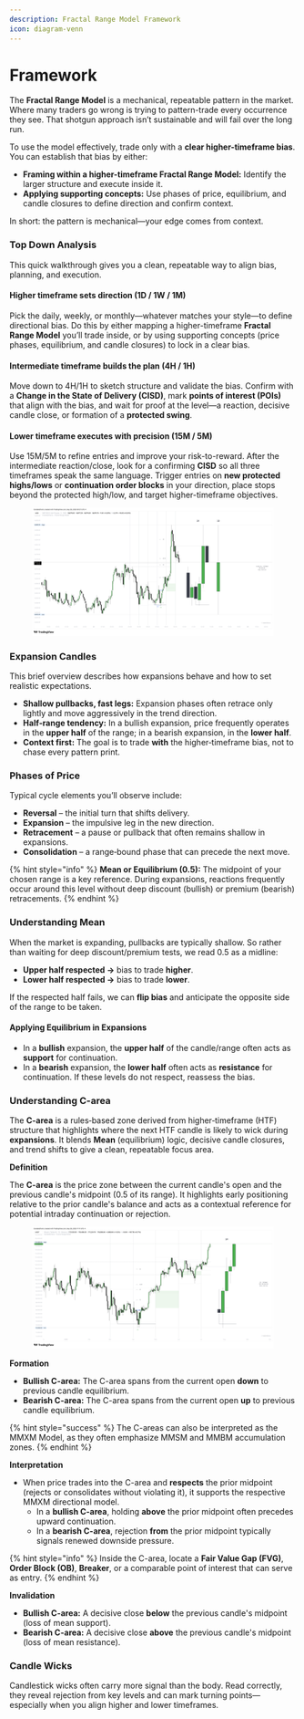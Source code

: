 ```yaml
---
description: Fractal Range Model Framework
icon: diagram-venn
---
```


# Framework

The **Fractal Range Model** is a mechanical, repeatable pattern in the market. Where many traders go wrong is trying to pattern-trade every occurrence they see. That shotgun approach isn’t sustainable and will fail over the long run.

To use the model effectively, trade only with a **clear higher-timeframe bias**. You can establish that bias by either:

* **Framing within a higher-timeframe Fractal Range Model:** Identify the larger structure and execute inside it.
* **Applying supporting concepts:** Use phases of price, equilibrium, and candle closures to define direction and confirm context.

In short: the pattern is mechanical—your edge comes from context.

### Top Down Analysis

This quick walkthrough gives you a clean, repeatable way to align bias, planning, and execution.

#### Higher timeframe sets direction (1D / 1W / 1M)

Pick the daily, weekly, or monthly—whatever matches your style—to define directional bias. Do this by either mapping a higher-timeframe **Fractal Range Model** you’ll trade inside, or by using supporting concepts (price phases, equilibrium, and candle closures) to lock in a clear bias.

#### Intermediate timeframe builds the plan (4H / 1H)

Move down to 4H/1H to sketch structure and validate the bias. Confirm with a **Change in the State of Delivery (CISD)**, mark **points of interest (POIs)** that align with the bias, and wait for proof at the level—a reaction, decisive candle close, or formation of a **protected swing**.

#### Lower timeframe executes with precision (15M / 5M)

Use 15M/5M to refine entries and improve your risk-to-reward. After the intermediate reaction/close, look for a confirming **CISD** so all three timeframes speak the same language. Trigger entries on **new protected highs/lows** or **continuation order blocks** in your direction, place stops beyond the protected high/low, and target higher-timeframe objectives.

<figure><img src="../../.gitbook/assets/docs-frm-017.png" alt=""><figcaption></figcaption></figure>

### Expansion Candles

This brief overview describes how expansions behave and how to set realistic expectations.

* **Shallow pullbacks, fast legs:** Expansion phases often retrace only lightly and move aggressively in the trend direction.
* **Half‑range tendency:** In a bullish expansion, price frequently operates in the **upper half** of the range; in a bearish expansion, in the **lower half**.
* **Context first:** The goal is to trade **with** the higher‑timeframe bias, not to chase every pattern print.

### Phases of Price&#x20;

Typical cycle elements you’ll observe include:

* **Reversal** – the initial turn that shifts delivery.
* **Expansion** – the impulsive leg in the new direction.
* **Retracement** – a pause or pullback that often remains shallow in expansions.
* **Consolidation** – a range‑bound phase that can precede the next move.

{% hint style="info" %}
**Mean or Equilibrium (0.5):** The midpoint of your chosen range is a key reference. During expansions, reactions frequently occur around this level without deep discount (bullish) or premium (bearish) retracements.
{% endhint %}

### Understanding Mean

When the market is expanding, pullbacks are typically shallow. So rather than waiting for deep discount/premium tests, we read 0.5 as a midline:

* **Upper half respected →** bias to trade **higher**.
* **Lower half respected →** bias to trade **lower**.&#x20;

If the respected half fails, we can **flip bias** and anticipate the opposite side of the range to be taken.

#### Applying Equilibrium in Expansions

* In a **bullish** expansion, the **upper half** of the candle/range often acts as **support** for continuation.
* In a **bearish** expansion, the **lower half** often acts as **resistance** for continuation. If these levels do not respect, reassess the bias.

### Understanding C-area

The **C-area** is a rules‑based zone derived from higher‑timeframe (HTF) structure that highlights where the next HTF candle is likely to wick during **expansions**. It blends **Mean** (equilibrium) logic, decisive candle closures, and trend shifts to give a clean, repeatable focus area.

**Definition**

The **C-area** is the price zone between the current candle's open and the previous candle's midpoint (0.5 of its range). It highlights early positioning relative to the prior candle's balance and acts as a contextual reference for potential intraday continuation or rejection.

<figure><img src="../../.gitbook/assets/docs-frm-018.png" alt=""><figcaption></figcaption></figure>

**Formation**

* **Bullish C-area:** The C-area spans from the current open **down** to previous candle equilibrium.
* **Bearish C-area:** The C-area spans from the current open **up** to previous candle equilibrium.

{% hint style="success" %}
The C-areas can also be interpreted as the MMXM Model, as they often emphasize MMSM and MMBM accumulation zones.
{% endhint %}

**Interpretation**

* When price trades into the C-area and **respects** the prior midpoint (rejects or consolidates without violating it), it supports the respective MMXM directional model.
  * In a **bullish C-area**, holding **above** the prior midpoint often precedes upward continuation.
  * In a **bearish C-area**, rejection **from** the prior midpoint typically signals renewed downside pressure.

{% hint style="info" %}
Inside the C-area, locate a **Fair Value Gap (FVG)**, **Order Block (OB)**, **Breaker**, or a comparable point of interest that can serve as entry.
{% endhint %}

**Invalidation**

* **Bullish C-area:** A decisive close **below** the previous candle's midpoint (loss of mean support).
* **Bearish C-area:** A decisive close **above** the previous candle's midpoint (loss of mean resistance).

### Candle Wicks

Candlestick wicks often carry more signal than the body. Read correctly, they reveal rejection from key levels and can mark turning points—especially when you align higher and lower timeframes.
